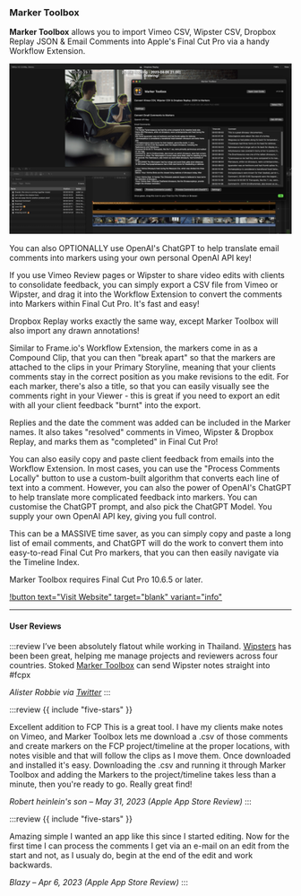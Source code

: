 ### Marker Toolbox

**Marker Toolbox** allows you to import Vimeo CSV, Wipster CSV, Dropbox Replay JSON & Email Comments into Apple's Final Cut Pro via a handy Workflow Extension.

![](/static/marker-toolbox.jpg)

You can also OPTIONALLY use OpenAI's ChatGPT to help translate email comments into markers using your own personal OpenAI API key!

If you use Vimeo Review pages or Wipster to share video edits with clients to consolidate feedback, you can simply export a CSV file from Vimeo or Wipster, and drag it into the Workflow Extension to convert the comments into Markers within Final Cut Pro. It's fast and easy!

Dropbox Replay works exactly the same way, except Marker Toolbox will also import any drawn annotations!

Similar to Frame.io's Workflow Extension, the markers come in as a Compound Clip, that you can then "break apart" so that the markers are attached to the clips in your Primary Storyline, meaning that your clients comments stay in the correct position as you make revisions to the edit. For each marker, there's also a title, so that you can easily visually see the comments right in your Viewer - this is great if you need to export an edit with all your client feedback "burnt" into the export.

Replies and the date the comment was added can be included in the Marker names. It also takes "resolved" comments in Vimeo, Wipster & Dropbox Replay, and marks them as "completed" in Final Cut Pro!

You can also easily copy and paste client feedback from emails into the Workflow Extension. In most cases, you can use the "Process Comments Locally" button to use a custom-built algorithm that converts each line of text into a comment. However, you can also the power of OpenAI's ChatGPT to help translate more complicated feedback into markers. You can customise the ChatGPT prompt, and also pick the ChatGPT Model. You supply your own OpenAI API key, giving you full control.

This can be a MASSIVE time saver, as you can simply copy and paste a long list of email comments, and ChatGPT will do the work to convert them into easy-to-read Final Cut Pro markers, that you can then easily navigate via the Timeline Index.

Marker Toolbox requires Final Cut Pro 10.6.5 or later.

[!button text="Visit Website" target="blank" variant="info"](https://markertoolbox.io)

---

#### User Reviews

:::review
I’ve been absolutely flatout while working in Thailand.
[Wipsters](https://www.wipster.io) has been been great, helping me manage projects and reviewers across four countries. Stoked [Marker Toolbox](https://markertoolbox.io) can send Wipster notes straight into #fcpx

_Alister Robbie via [Twitter](https://twitter.com/alisterrobbie/status/1664105856475238400)_
:::

:::review
{{ include "five-stars" }}

Excellent addition to FCP
This is a great tool. I have my clients make notes on Vimeo, and Marker Toolbox lets me download a .csv of those comments and create markers on the FCP project/timeline at the proper locations, with notes visible and that will follow the clips as I move them. Once downloaded and installed it's easy. Downloading the .csv and running it through Marker Toolbox and adding the Markers to the project/timeline takes less than a minute, then you're ready to go. Really great find!

_Robert heinlein's son – May 31, 2023 (Apple App Store Review)_
:::

:::review
{{ include "five-stars" }}

Amazing simple
I wanted an app like this since I started editing. Now for the first time I can process the comments I get via an e-mail on an edit from the start and not, as I usualy do, begin at the end of the edit and work backwards.

_Blazy – Apr 6, 2023 (Apple App Store Review)_
:::
